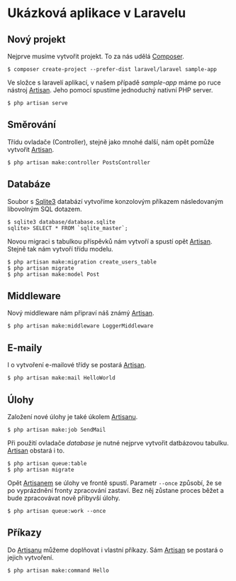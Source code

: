 # Ukázková aplikace v Laravelu #

## Nový projekt ##

Nejprve musíme vytvořit projekt. To za nás udělá [Composer].

```
$ composer create-project --prefer-dist laravel/laravel sample-app
```

Ve složce s laravelí aplikací, v našem případě _sample-app_ máme po ruce nástroj [Artisan]. Jeho pomocí spustíme jednoduchý nativní PHP server.

```
$ php artisan serve
```

## Směrování ##

Třídu ovladače (Controller), stejně jako mnohé další, nám opět pomůže vytvořit [Artisan].

```
$ php artisan make:controller PostsController
```

## Databáze ##

Soubor s [Sqlite3] databází vytvoříme konzolovým příkazem následovaným libovolným SQL dotazem.

```
$ sqlite3 database/database.sqlite
sqlite> SELECT * FROM `sqlite_master`;
```

Novou migraci s tabulkou příspěvků nám vytvoří a spustí opět [Artisan]. Stejně tak nám vytvoří třídu modelu.

```
$ php artisan make:migration create_users_table
$ php artisan migrate
$ php artisan make:model Post
```

[Composer]: https://www.getcomposer.org/
[Artisan]: https://laravel.com/docs/5.5/artisan
[Sqlite3]: https://sqlite.org/

## Middleware ##

Nový middleware nám připraví náš známý [Artisan].

```
$ php artisan make:middleware LoggerMiddleware
```

## E-maily ##

I o vytvoření e-mailové třídy se postará [Artisan].

```
$ php artisan make:mail HelloWorld
```

## Úlohy ##

Založení nové úlohy je také úkolem [Artisanu][Artisan].

```
$ php artisan make:job SendMail
```

Při použití ovladače _database_ je nutné nejprve vytvořit datbázovou tabulku. [Artisan] obstará i to.

```
$ php artisan queue:table
$ php artisan migrate
```

Opět [Artisanem][Artisan] se úlohy ve frontě spustí. Parametr `--once` způsobí, že se po vyprázdnění fronty zpracování zastaví. Bez něj zůstane proces běžet a bude zpracovávat nově přibyvší úlohy.

```
$ php artisan queue:work --once
```

## Příkazy ##

Do [Artisanu][Artisan] můžeme doplňovat i vlastní příkazy. Sám [Artisan] se postará o jejich vytvoření.

```
$ php artisan make:command Hello
```

